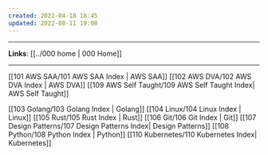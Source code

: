 ```yaml
---
created: 2022-04-18 18:45
updated: 2022-08-11 19:08
---
```

---
**Links**: [[../000 home | 000 Home]]

---

[[101 AWS SAA/101 AWS SAA Index | AWS SAA]]
[[102 AWS DVA/102 AWS DVA Index | AWS DVA]]
[[109 AWS Self Taught/109 AWS Self Taught Index| AWS Self Taught]]

[[103 Golang/103 Golang Index | Golang]]
[[104 Linux/104 Linux Index | Linux]]
[[105 Rust/105 Rust Index | Rust]]
[[106 Git/106 Git Index | Git]]
[[107 Design Patterns/107 Design Patterns Index| Design Patterns]]
[[108 Python/108 Python Index | Python]]
[[110 Kubernetes/110 Kubernetes Index| Kubernetes]]